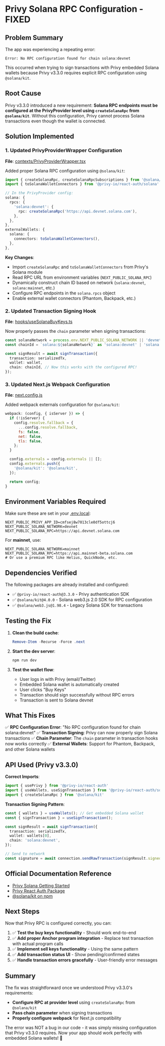# Privy Solana RPC Configuration - FIXED

## Problem Summary

The app was experiencing a repeating error:
```
Error: No RPC configuration found for chain solana:devnet
```

This occurred when trying to sign transactions with Privy embedded Solana wallets because Privy v3.3.0 requires explicit RPC configuration using `@solana/kit`.

## Root Cause

Privy v3.3.0 introduced a new requirement: **Solana RPC endpoints must be configured at the PrivyProvider level using `createSolanaRpc` from `@solana/kit`**. Without this configuration, Privy cannot process Solana transactions even though the wallet is connected.

## Solution Implemented

### 1. Updated PrivyProviderWrapper Configuration

**File**: [contexts/PrivyProviderWrapper.tsx](contexts/PrivyProviderWrapper.tsx)

Added proper Solana RPC configuration using `@solana/kit`:

```typescript
import { createSolanaRpc, createSolanaRpcSubscriptions } from '@solana/kit'
import { toSolanaWalletConnectors } from '@privy-io/react-auth/solana'

// In the PrivyProvider config:
solana: {
  rpcs: {
    'solana:devnet': {
      rpc: createSolanaRpc('https://api.devnet.solana.com'),
    },
  },
},
externalWallets: {
  solana: {
    connectors: toSolanaWalletConnectors(),
  },
},
```

**Key Changes**:
- Import `createSolanaRpc` and `toSolanaWalletConnectors` from Privy's Solana module
- Read RPC URL from environment variables (`NEXT_PUBLIC_SOLANA_RPC`)
- Dynamically construct chain ID based on network (`solana:devnet`, `solana:mainnet`, etc.)
- Configure RPC endpoints in the `solana.rpcs` object
- Enable external wallet connectors (Phantom, Backpack, etc.)

### 2. Updated Transaction Signing Hook

**File**: [hooks/useSolanaBuyKeys.ts](hooks/useSolanaBuyKeys.ts)

Now properly passes the `chain` parameter when signing transactions:

```typescript
const solanaNetwork = process.env.NEXT_PUBLIC_SOLANA_NETWORK || 'devnet';
const chainId = `solana:${solanaNetwork}` as 'solana:devnet' | 'solana:mainnet' | 'solana:testnet';

const signResult = await signTransaction({
  transaction: serializedTx,
  wallet: wallet,
  chain: chainId, // Now this works with the configured RPC!
});
```

### 3. Updated Next.js Webpack Configuration

**File**: [next.config.js](next.config.js)

Added webpack externals configuration for `@solana/kit`:

```javascript
webpack: (config, { isServer }) => {
  if (!isServer) {
    config.resolve.fallback = {
      ...config.resolve.fallback,
      fs: false,
      net: false,
      tls: false,
    };
  }

  config.externals = config.externals || [];
  config.externals.push({
    '@solana/kit': '@solana/kit',
  });

  return config;
}
```

## Environment Variables Required

Make sure these are set in your [.env.local](.env.local):

```env
NEXT_PUBLIC_PRIVY_APP_ID=cmfsej8w7013cle0df5ottcj6
NEXT_PUBLIC_SOLANA_NETWORK=devnet
NEXT_PUBLIC_SOLANA_RPC=https://api.devnet.solana.com
```

For **mainnet**, use:
```env
NEXT_PUBLIC_SOLANA_NETWORK=mainnet
NEXT_PUBLIC_SOLANA_RPC=https://api.mainnet-beta.solana.com
# Or use a premium RPC like Helius, QuickNode, etc.
```

## Dependencies Verified

The following packages are already installed and configured:

- ✅ `@privy-io/react-auth@3.3.0` - Privy authentication SDK
- ✅ `@solana/kit@4.0.0` - Solana web3.js 2.0 SDK for RPC configuration
- ✅ `@solana/web3.js@1.98.4` - Legacy Solana SDK for transactions

## Testing the Fix

1. **Clean the build cache**:
   ```powershell
   Remove-Item -Recurse -Force .next
   ```

2. **Start the dev server**:
   ```powershell
   npm run dev
   ```

3. **Test the wallet flow**:
   - User logs in with Privy (email/Twitter)
   - Embedded Solana wallet is automatically created
   - User clicks "Buy Keys"
   - Transaction should sign successfully without RPC errors
   - Transaction is sent to Solana devnet

## What This Fixes

✅ **RPC Configuration Error**: "No RPC configuration found for chain solana:devnet"
✅ **Transaction Signing**: Privy can now properly sign Solana transactions
✅ **Chain Parameter**: The `chain` parameter in transaction hooks now works correctly
✅ **External Wallets**: Support for Phantom, Backpack, and other Solana wallets

## API Used (Privy v3.3.0)

**Correct Imports**:
```typescript
import { usePrivy } from '@privy-io/react-auth'
import { useWallets, useSignTransaction } from '@privy-io/react-auth/solana'
import { createSolanaRpc } from '@solana/kit'
```

**Transaction Signing Pattern**:
```typescript
const { wallets } = useWallets(); // Get embedded Solana wallet
const { signTransaction } = useSignTransaction();

const signResult = await signTransaction({
  transaction: serializedTx,
  wallet: wallets[0],
  chain: 'solana:devnet',
});

// Send to network
const signature = await connection.sendRawTransaction(signResult.signedTransaction);
```

## Official Documentation Reference

- [Privy Solana Getting Started](https://docs.privy.io/recipes/solana/getting-started-with-privy-and-solana)
- [Privy React Auth Package](https://www.npmjs.com/package/@privy-io/react-auth)
- [@solana/kit on npm](https://www.npmjs.com/package/@solana/kit)

## Next Steps

Now that Privy RPC is configured correctly, you can:

1. ✅ **Test the buy keys functionality** - Should work end-to-end
2. ✅ **Add proper Anchor program integration** - Replace test transaction with actual program calls
3. ✅ **Implement sell keys functionality** - Using the same pattern
4. ✅ **Add transaction status UI** - Show pending/confirmed states
5. ✅ **Handle transaction errors gracefully** - User-friendly error messages

## Summary

The fix was straightforward once we understood Privy v3.3.0's requirements:
- **Configure RPC at provider level** using `createSolanaRpc` from `@solana/kit`
- **Pass chain parameter** when signing transactions
- **Properly configure webpack** for Next.js compatibility

The error was NOT a bug in our code - it was simply missing configuration that Privy v3.3.0 requires. Now your app should work perfectly with embedded Solana wallets! 🎉
